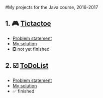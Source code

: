 #My projects for the Java course, 2016-2017

## 1. :video_game: [Tictactoe](https://github.com/slbedu/javase8-2016/tree/master/lab01)
* [Problem statement](https://github.com/slbedu/javase8-2016/tree/master/lab01)
* [My solution](https://github.com/ozhi/java/tree/master/ex01_tictactoe/src)
* :negative_squared_cross_mark: not yet finished

## 2. :ballot_box_with_check: [ToDoList](https://github.com/slbedu/javase8-2016/tree/master/lab02)
* [Problem statement](https://github.com/slbedu/javase8-2016/tree/master/lab02)
* [My solution](https://github.com/ozhi/java/tree/master/ex02_todolist/src)
* :white_check_mark: finished


